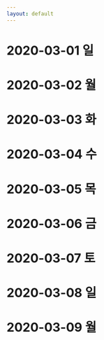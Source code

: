 ```yaml
---
layout: default
---
```


# 2020-03-01 일

# 2020-03-02 월

# 2020-03-03 화

# 2020-03-04 수

# 2020-03-05 목

# 2020-03-06 금

# 2020-03-07 토 

# 2020-03-08 일

# 2020-03-09 월
